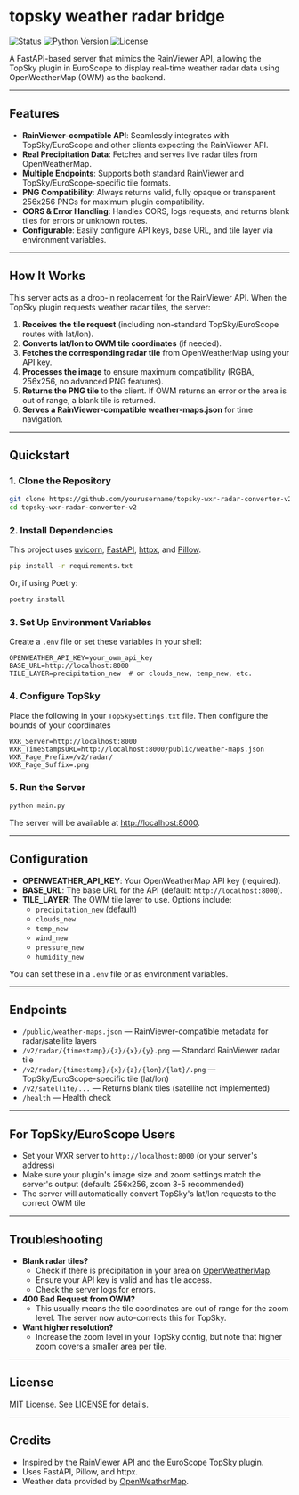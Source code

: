 # topsky weather radar bridge
[![Status](https://img.shields.io/badge/status-in_development-orange)](https://github.com/your-username/readback)
[![Python Version](https://img.shields.io/badge/python-3.11%2B-blue)](https://www.python.org/)
[![License](https://img.shields.io/badge/license-MIT-green)](LICENSE)

A FastAPI-based server that mimics the RainViewer API, allowing the TopSky plugin in EuroScope to display real-time weather radar data using OpenWeatherMap (OWM) as the backend.

---

## Features

- **RainViewer-compatible API**: Seamlessly integrates with TopSky/EuroScope and other clients expecting the RainViewer API.
- **Real Precipitation Data**: Fetches and serves live radar tiles from OpenWeatherMap.
- **Multiple Endpoints**: Supports both standard RainViewer and TopSky/EuroScope-specific tile formats.
- **PNG Compatibility**: Always returns valid, fully opaque or transparent 256x256 PNGs for maximum plugin compatibility.
- **CORS & Error Handling**: Handles CORS, logs requests, and returns blank tiles for errors or unknown routes.
- **Configurable**: Easily configure API keys, base URL, and tile layer via environment variables.

---

## How It Works

This server acts as a drop-in replacement for the RainViewer API. When the TopSky plugin requests weather radar tiles, the server:

1. **Receives the tile request** (including non-standard TopSky/EuroScope routes with lat/lon).
2. **Converts lat/lon to OWM tile coordinates** (if needed).
3. **Fetches the corresponding radar tile** from OpenWeatherMap using your API key.
4. **Processes the image** to ensure maximum compatibility (RGBA, 256x256, no advanced PNG features).
5. **Returns the PNG tile** to the client. If OWM returns an error or the area is out of range, a blank tile is returned.
6. **Serves a RainViewer-compatible weather-maps.json** for time navigation.

---

## Quickstart

### 1. Clone the Repository
```sh
git clone https://github.com/yourusername/topsky-wxr-radar-converter-v2.git
cd topsky-wxr-radar-converter-v2
```

### 2. Install Dependencies
This project uses [uvicorn](https://www.uvicorn.org/), [FastAPI](https://fastapi.tiangolo.com/), [httpx](https://www.python-httpx.org/), and [Pillow](https://python-pillow.org/).

```sh
pip install -r requirements.txt
```
Or, if using Poetry:
```sh
poetry install
```

### 3. Set Up Environment Variables
Create a `.env` file or set these variables in your shell:

```
OPENWEATHER_API_KEY=your_owm_api_key
BASE_URL=http://localhost:8000
TILE_LAYER=precipitation_new  # or clouds_new, temp_new, etc.
```
### 4. Configure TopSky
Place the following in your `TopSkySettings.txt` file. Then configure the bounds of your coordinates

```
WXR_Server=http://localhost:8000
WXR_TimeStampsURL=http://localhost:8000/public/weather-maps.json
WXR_Page_Prefix=/v2/radar/
WXR_Page_Suffix=.png
```

### 5. Run the Server
```sh
python main.py
```

The server will be available at [http://localhost:8000](http://localhost:8000).

---

## Configuration

- **OPENWEATHER_API_KEY**: Your OpenWeatherMap API key (required).
- **BASE_URL**: The base URL for the API (default: `http://localhost:8000`).
- **TILE_LAYER**: The OWM tile layer to use. Options include:
  - `precipitation_new` (default)
  - `clouds_new`
  - `temp_new`
  - `wind_new`
  - `pressure_new`
  - `humidity_new`

You can set these in a `.env` file or as environment variables.

---

## Endpoints

- `/public/weather-maps.json` — RainViewer-compatible metadata for radar/satellite layers
- `/v2/radar/{timestamp}/{z}/{x}/{y}.png` — Standard RainViewer radar tile
- `/v2/radar/{timestamp}/{x}/{z}/{lon}/{lat}/.png` — TopSky/EuroScope-specific tile (lat/lon)
- `/v2/satellite/...` — Returns blank tiles (satellite not implemented)
- `/health` — Health check

---

## For TopSky/EuroScope Users

- Set your WXR server to `http://localhost:8000` (or your server's address)
- Make sure your plugin's image size and zoom settings match the server's output (default: 256x256, zoom 3-5 recommended)
- The server will automatically convert TopSky's lat/lon requests to the correct OWM tile

---

## Troubleshooting

- **Blank radar tiles?**
  - Check if there is precipitation in your area on [OpenWeatherMap](https://openweathermap.org/weathermap).
  - Ensure your API key is valid and has tile access.
  - Check the server logs for errors.
- **400 Bad Request from OWM?**
  - This usually means the tile coordinates are out of range for the zoom level. The server now auto-corrects this for TopSky.
- **Want higher resolution?**
  - Increase the zoom level in your TopSky config, but note that higher zoom covers a smaller area per tile.

---

## License

MIT License. See [LICENSE](LICENSE) for details.

---

## Credits

- Inspired by the RainViewer API and the EuroScope TopSky plugin.
- Uses FastAPI, Pillow, and httpx.
- Weather data provided by [OpenWeatherMap](https://openweathermap.org/).
